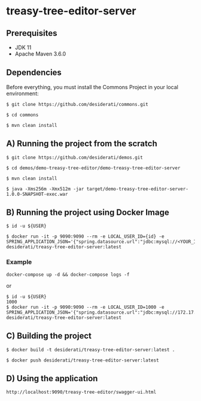 # treasy-tree-editor-server

## Prerequisites

* JDK 11
* Apache Maven 3.6.0

## Dependencies 

Before everything, you must install the Commons Project in your local environment:
```
$ git clone https://github.com/desiderati/commons.git

$ cd commons

$ mvn clean install
```

## A) Running the project from the scratch
```
$ git clone https://github.com/desiderati/demos.git

$ cd demos/demo-treasy-tree-editor/demo-treasy-tree-editor-server

$ mvn clean install

$ java -Xms256m -Xmx512m -jar target/demo-treasy-tree-editor-server-1.0.0-SNAPSHOT-exec.war
```

## B) Running the project using Docker Image
```
$ id -u ${USER}

$ docker run -it -p 9090:9090 --rm -e LOCAL_USER_ID={id} -e SPRING_APPLICATION_JSON='{"spring.datasource.url":"jdbc:mysql://<YOUR_IP_ADDRESS>:3306/treasy"}' desiderati/treasy-tree-editor-server:latest 
```

### Example
```
docker-compose up -d && docker-compose logs -f
```
or
```
$ id -u ${USER}
1000
$ docker run -it -p 9090:9090 --rm -e LOCAL_USER_ID=1000 -e SPRING_APPLICATION_JSON='{"spring.datasource.url":"jdbc:mysql://172.17.0.1:3306/treasy"}' desiderati/treasy-tree-editor-server:latest 
```

## C) Building the project 
```
$ docker build -t desiderati/treasy-tree-editor-server:latest .

$ docker push desiderati/treasy-tree-editor-server:latest
```

## D) Using the application
```
http://localhost:9090/treasy-tree-editor/swagger-ui.html
```
